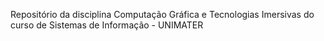 Repositório da disciplina Computação Gráfica e Tecnologias Imersivas do curso de Sistemas de Informação - UNIMATER
